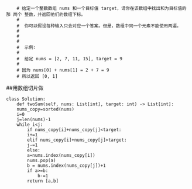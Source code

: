		# 给定一个整数数组 nums 和一个目标值 target，请你在该数组中找出和为目标值的那 两个 整数，并返回他们的数组下标。 
		# 
		#  你可以假设每种输入只会对应一个答案。但是，数组中同一个元素不能使用两遍。 
		# 
		#  
		# 
		#  示例: 
		# 
		#  给定 nums = [2, 7, 11, 15], target = 9
		# 
		# 因为 nums[0] + nums[1] = 2 + 7 = 9
		# 所以返回 [0, 1]
##用数组切片做

	class Solution:
	    def twoSum(self, nums: List[int], target: int) -> List[int]:
		nums_copy=sorted(nums)
		i=0
		j=len(nums)-1
		while i<j:
		    if nums_copy[i]+nums_copy[j]<target:
			i+=1
		    elif nums_copy[i]+nums_copy[j]>target:
			j-=1
		    else:
			a=nums.index(nums_copy[i])
			nums.pop(a)
			b = nums.index(nums_copy[j])+1
			if a>=b:
			    b-=1
			return [a,b]
	
	
